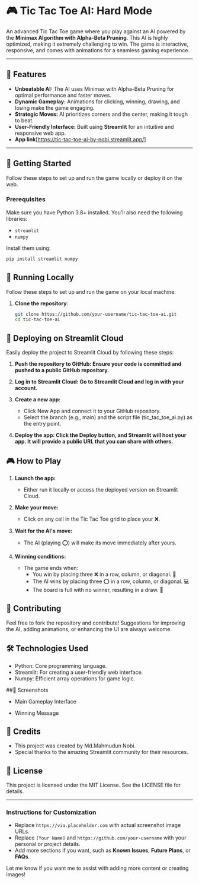 # 🎮 Tic Tac Toe AI: Hard Mode

An advanced Tic Tac Toe game where you play against an AI powered by the **Minimax Algorithm with Alpha-Beta Pruning**. This AI is highly optimized, making it extremely challenging to win. The game is interactive, responsive, and comes with animations for a seamless gaming experience.

---

## 🧠 Features

- **Unbeatable AI:** The AI uses Minimax with Alpha-Beta Pruning for optimal performance and faster moves.
- **Dynamic Gameplay:** Animations for clicking, winning, drawing, and losing make the game engaging.
- **Strategic Moves:** AI prioritizes corners and the center, making it tough to beat.
- **User-Friendly Interface:** Built using **Streamlit** for an intuitive and responsive web app.
- **App link**[https://tic-tac-toe-ai-by-nobi.streamlit.app/]
---

## 🚀 Getting Started

Follow these steps to set up and run the game locally or deploy it on the web.

### Prerequisites
Make sure you have Python 3.8+ installed. You'll also need the following libraries:
- `streamlit`
- `numpy`

Install them using:
```bash
pip install streamlit numpy
```

## 🚀 Running Locally

Follow these steps to set up and run the game on your local machine:

1. **Clone the repository**:
   ```bash
   git clone https://github.com/your-username/tic-tac-toe-ai.git
   cd tic-tac-toe-ai
   ```

## 📡 Deploying on Streamlit Cloud

  Easily deploy the project to Streamlit Cloud by following these steps:

  1. **Push the repository to GitHub: Ensure your code is committed and pushed to a public GitHub repository.**

  2. **Log in to Streamlit Cloud: Go to Streamlit Cloud and log in with your account.**

  3. **Create a new app:**
     - Click New App and connect it to your GitHub repository.
     - Select the branch (e.g., main) and the script file (tic_tac_toe_ai.py) as the entry point.
  4. **Deploy the app: Click the Deploy button, and Streamlit will host your app. It will provide a public URL that you can share with others.**

## 🎮 How to Play
  1. **Launch the app:**
       - Either run it locally or access the deployed version on Streamlit Cloud.
  2. **Make your move:**

       - Click on any cell in the Tic Tac Toe grid to place your ❌.
  3. **Wait for the AI's move:**

       - The AI (playing ⭕) will make its move immediately after yours.
  4. **Winning conditions:**

       - The game ends when:
          - You win by placing three ❌ in a row, column, or diagonal. 🎉
          - The AI wins by placing three ⭕ in a row, column, or diagonal. 💻
          - The board is full with no winner, resulting in a draw. 🤝

## 🤝 Contributing
  Feel free to fork the repository and contribute! Suggestions for improving the AI, adding animations, or enhancing the UI are always welcome.

## 🛠️ Technologies Used
  - Python: Core programming language.
  - Streamlit: For creating a user-friendly web interface.
  - Numpy: Efficient array operations for game logic.

##📸 Screenshots
  - Main Gameplay Interface

  - Winning Message
## 🌟 Credits
 - This project was created by Md.Mahmudun Nobi.
 - Special thanks to the amazing Streamlit community for their resources.

## 📜 License
   This project is licensed under the MIT License. See the LICENSE file for details. 
   

---

### **Instructions for Customization**
- Replace `https://via.placeholder.com` with actual screenshot image URLs.
- Replace `[Your Name]` and `https://github.com/your-username` with your personal or project details.
- Add more sections if you want, such as **Known Issues**, **Future Plans**, or **FAQs**.

Let me know if you want me to assist with adding more content or creating images!

